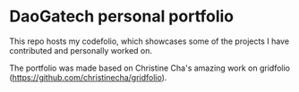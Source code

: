 # DaoGatech personal portfolio

This repo hosts my codefolio, which showcases some of the projects I have contributed and personally worked on.

The portfolio was made based on Christine Cha's amazing work on gridfolio (https://github.com/christinecha/gridfolio). 
